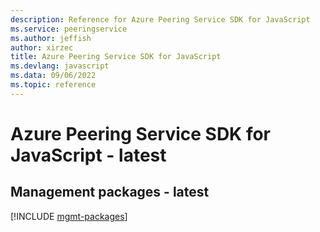 ```yaml
---
description: Reference for Azure Peering Service SDK for JavaScript
ms.service: peeringservice
ms.author: jeffish
author: xirzec
title: Azure Peering Service SDK for JavaScript
ms.devlang: javascript
ms.data: 09/06/2022
ms.topic: reference
---
```

# Azure Peering Service SDK for JavaScript - latest

## Management packages - latest
[!INCLUDE [mgmt-packages](peering-service-mgmt-index.md)]